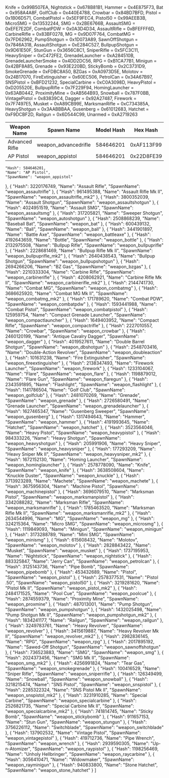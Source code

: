 Knife = 0x99B507EA,
Nightstick = 0x678B81B1,
Hammer = 0x4E875F73,
Bat = 0x958A4A8F,
GolfClub = 0x440E4788,
Crowbar = 0x84BD7BFD,
Pistol = 0x1B06D571,
CombatPistol = 0x5EF9FEC4,
Pistol50 = 0x99AEEB3B,
MicroSMG = 0x13532244,
SMG = 0x2BE6766B,
AssaultSMG = 0xEFE7E2DF,
CombatPDW = 0x0A3D4D34,
AssaultRifle = 0xBFEFFF6D,
CarbineRifle = 0x83BF0278,
MG = 0x9D07F764,
CombatMG = 0x7FD62962,
PumpShotgun = 0x1D073A89,
SawnOffShotgun = 0x7846A318,
AssaultShotgun = 0xE284C527,
BullpupShotgun = 0x9D61E50F,
StunGun = 0x3656C8C1,
SniperRifle = 0x5FC3C11,
HeavySniper = 0xC472FE2,
GrenadeLauncher = 0xA284510B,
GrenadeLauncherSmoke = 0x4DD2DC56,
RPG = 0xB1CA77B1,
Minigun = 0x42BF8A85,
Grenade = 0x93E220BD,
StickyBomb = 0x2C3731D9,
SmokeGrenade = 0xFDBC8A50,
BZGas = 0xA0973D5E,
Molotov = 0x24B17070,
FireExtinguisher = 0x60EC506,
PetrolCan = 0x34A67B97,
SNSPistol = 0xBFD21232,
SpecialCarbine = 0xC0A3098D,
HeavyPistol = 0xD205520E,
BullpupRifle = 0x7F229F94,
HomingLauncher = 0x63AB0442,
ProximityMine = 0xAB564B93,
Snowball = 0x787F0BB,
VintagePistol = 0x83839C4,
Dagger = 0x92A27487,
Firework = 0x7F7497E5,
Musket = 0xA89CB99E,
MarksmanRifle = 0xC734385A,
HeavyShotgun = 0x3AABBBAA,
Gusenberg = 0x61012683,
Hatchet = 0xF9DCBF2D,
Railgun = 0x6D544C99,
Unarmed = 0xA2719263

| Weapon Name | Spawn Name | Model Hash | Hex Hash |
| -- | -- | -- | -- |
| Advanced Rifle | weapon_advancedrifle | 584646201 | 0xAF113F99 |
| AP Pistol | weapon_appistol | 584646201 | 0x22D8FE39 |

    
    "Hash": 584646201,
    "Name": "AP Pistol",
    "SpawnName": "weapon_appistol"
  },
  {
    "Hash": 3220176749,
    "Name": "Assault Rifle",
    "SpawnName": "weapon_assaultrifle"
  },
  {
    "Hash": 961495388,
    "Name": "Assault Rifle Mk II",
    "SpawnName": "weapon_assaultrifle_mk2"
  },
  {
    "Hash": 3800352039,
    "Name": "Assault Shotgun",
    "SpawnName": "weapon_assaultshotgun"
  },
  {
    "Hash": 4024951519,
    "Name": "Assault SMG",
    "SpawnName": "weapon_assaultsmg"
  },
  {
    "Hash": 317205821,
    "Name": "Sweeper Shotgun",
    "SpawnName": "weapon_autoshotgun"
  },
  {
    "Hash": 2508868239,
    "Name": "Baseball Bat",
    "SpawnName": "weapon_bat"
  },
  {
    "Hash": 600439132,
    "Name": "Ball",
    "SpawnName": "weapon_ball"
  },
  {
    "Hash": 3441901897,
    "Name": "Battle Axe",
    "SpawnName": "weapon_battleaxe"
  },
  {
    "Hash": 4192643659,
    "Name": "Bottle",
    "SpawnName": "weapon_bottle"
  },
  {
    "Hash": 2132975508,
    "Name": "Bullpup Rifle",
    "SpawnName": "weapon_bullpuprifle"
  },
  {
    "Hash": 2228681469,
    "Name": "Bullpup Rifle Mk II",
    "SpawnName": "weapon_bullpuprifle_mk2"
  },
  {
    "Hash": 2640438543,
    "Name": "Bullpup Shotgun",
    "SpawnName": "weapon_bullpupshotgun"
  },
  {
    "Hash": 2694266206,
    "Name": "BZ Gas",
    "SpawnName": "weapon_bzgas"
  },
  {
    "Hash": 2210333304,
    "Name": "Carbine Rifle",
    "SpawnName": "weapon_carbinerifle"
  },
  {
    "Hash": 4208062921,
    "Name": "Carbine Rifle Mk II",
    "SpawnName": "weapon_carbinerifle_mk2"
  },
  {
    "Hash": 2144741730,
    "Name": "Combat MG",
    "SpawnName": "weapon_combatmg"
  },
  {
    "Hash": 3686625920,
    "Name": "Combat MG Mk II",
    "SpawnName": "weapon_combatmg_mk2"
  },
  {
    "Hash": 171789620,
    "Name": "Combat PDW",
    "SpawnName": "weapon_combatpdw"
  },
  {
    "Hash": 1593441988,
    "Name": "Combat Pistol",
    "SpawnName": "weapon_combatpistol"
  },
  {
    "Hash": 125959754,
    "Name": "Compact Grenade Launcher",
    "SpawnName": "weapon_compactlauncher"
  },
  {
    "Hash": 1649403952,
    "Name": "Compact Rifle",
    "SpawnName": "weapon_compactrifle"
  },
  {
    "Hash": 2227010557,
    "Name": "Crowbar",
    "SpawnName": "weapon_crowbar"
  },
  {
    "Hash": 2460120199,
    "Name": "Antique Cavalry Dagger",
    "SpawnName": "weapon_dagger"
  },
  {
    "Hash": 4019527611,
    "Name": "Double Barrel Shotgun",
    "SpawnName": "weapon_dbshotgun"
  },
  {
    "Hash": 2548703416,
    "Name": "Double-Action Revolver",
    "SpawnName": "weapon_doubleaction"
  },
  {
    "Hash": 101631238,
    "Name": "Fire Extinguisher",
    "SpawnName": "weapon_fireextinguisher"
  },
  {
    "Hash": 2138347493,
    "Name": "Firework Launcher",
    "SpawnName": "weapon_firework"
  },
  {
    "Hash": 1233104067,
    "Name": "Flare",
    "SpawnName": "weapon_flare"
  },
  {
    "Hash": 1198879012,
    "Name": "Flare Gun",
    "SpawnName": "weapon_flaregun"
  },
  {
    "Hash": 2343591895,
    "Name": "Flashlight",
    "SpawnName": "weapon_flashlight"
  },
  {
    "Hash": 1141786504,
    "Name": "Golf Club",
    "SpawnName": "weapon_golfclub"
  },
  {
    "Hash": 2481070269,
    "Name": "Grenade",
    "SpawnName": "weapon_grenade"
  },
  {
    "Hash": 2726580491,
    "Name": "Grenade Launcher",
    "SpawnName": "weapon_grenadelauncher"
  },
  {
    "Hash": 1627465347,
    "Name": "Gusenberg Sweeper",
    "SpawnName": "weapon_gusenberg"
  },
  {
    "Hash": 1317494643,
    "Name": "Hammer",
    "SpawnName": "weapon_hammer"
  },
  {
    "Hash": 4191993645,
    "Name": "Hatchet",
    "SpawnName": "weapon_hatchet"
  },
  {
    "Hash": 3523564046,
    "Name": "Heavy Pistol",
    "SpawnName": "weapon_heavypistol"
  },
  {
    "Hash": 984333226,
    "Name": "Heavy Shotgun",
    "SpawnName": "weapon_heavyshotgun"
  },
  {
    "Hash": 205991906,
    "Name": "Heavy Sniper",
    "SpawnName": "weapon_heavysniper"
  },
  {
    "Hash": 177293209,
    "Name": "Heavy Sniper Mk II",
    "SpawnName": "weapon_heavysniper_mk2"
  },
  {
    "Hash": 1672152130,
    "Name": "Homing Launcher",
    "SpawnName": "weapon_hominglauncher"
  },
  {
    "Hash": 2578778090,
    "Name": "Knife",
    "SpawnName": "weapon_knife"
  },
  {
    "Hash": 3638508604,
    "Name": "Knuckle Duster",
    "SpawnName": "weapon_knuckle"
  },
  {
    "Hash": 3713923289,
    "Name": "Machete",
    "SpawnName": "weapon_machete"
  },
  {
    "Hash": 3675956304,
    "Name": "Machine Pistol",
    "SpawnName": "weapon_machinepistol"
  },
  {
    "Hash": 3696079510,
    "Name": "Marksman Pistol",
    "SpawnName": "weapon_marksmanpistol"
  },
  {
    "Hash": 3342088282,
    "Name": "Marksman Rifle",
    "SpawnName": "weapon_marksmanrifle"
  },
  {
    "Hash": 1785463520,
    "Name": "Marksman Rifle Mk II",
    "SpawnName": "weapon_marksmanrifle_mk2"
  },
  {
    "Hash": 2634544996,
    "Name": "MG",
    "SpawnName": "weapon_mg"
  },
  {
    "Hash": 324215364,
    "Name": "Micro SMG",
    "SpawnName": "weapon_microsmg"
  },
  {
    "Hash": 1119849093,
    "Name": "Minigun",
    "SpawnName": "weapon_minigun"
  },
  {
    "Hash": 3173288789,
    "Name": "Mini SMG",
    "SpawnName": "weapon_minismg"
  },
  {
    "Hash": 615608432,
    "Name": "Molotov",
    "SpawnName": "weapon_molotov"
  },
  {
    "Hash": 2828843422,
    "Name": "Musket",
    "SpawnName": "weapon_musket"
  },
  {
    "Hash": 1737195953,
    "Name": "Nightstick",
    "SpawnName": "weapon_nightstick"
  },
  {
    "Hash": 883325847,
    "Name": "Jerry Can",
    "SpawnName": "weapon_petrolcan"
  },
  {
    "Hash": 3125143736,
    "Name": "Pipe Bomb",
    "SpawnName": "weapon_pipebomb"
  },
  {
    "Hash": 453432689,
    "Name": "Pistol",
    "SpawnName": "weapon_pistol"
  },
  {
    "Hash": 2578377531,
    "Name": "Pistol .50",
    "SpawnName": "weapon_pistol50"
  },
  {
    "Hash": 3219281620,
    "Name": "Pistol Mk II",
    "SpawnName": "weapon_pistol_mk2"
  },
  {
    "Hash": 2484171525,
    "Name": "Pool Cue",
    "SpawnName": "weapon_poolcue"
  },
  {
    "Hash": 2874559379,
    "Name": "Proximity Mine",
    "SpawnName": "weapon_proxmine"
  },
  {
    "Hash": 487013001,
    "Name": "Pump Shotgun",
    "SpawnName": "weapon_pumpshotgun"
  },
  {
    "Hash": 1432025498,
    "Name": "Pump Shotgun Mk II",
    "SpawnName": "weapon_pumpshotgun_mk2"
  },
  {
    "Hash": 1834241177,
    "Name": "Railgun",
    "SpawnName": "weapon_railgun"
  },
  {
    "Hash": 3249783761,
    "Name": "Heavy Revolver",
    "SpawnName": "weapon_revolver"
  },
  {
    "Hash": 3415619887,
    "Name": "Heavy Revolver Mk II",
    "SpawnName": "weapon_revolver_mk2"
  },
  {
    "Hash": 2982836145,
    "Name": "RPG",
    "SpawnName": "weapon_rpg"
  },
  {
    "Hash": 2017895192,
    "Name": "Sawed-Off Shotgun",
    "SpawnName": "weapon_sawnoffshotgun"
  },
  {
    "Hash": 736523883,
    "Name": "SMG",
    "SpawnName": "weapon_smg"
  },
  {
    "Hash": 2024373456,
    "Name": "SMG Mk II",
    "SpawnName": "weapon_smg_mk2"
  },
  {
    "Hash": 4256991824,
    "Name": "Tear Gas",
    "SpawnName": "weapon_smokegrenade"
  },
  {
    "Hash": 100416529,
    "Name": "Sniper Rifle",
    "SpawnName": "weapon_sniperrifle"
  },
  {
    "Hash": 126349499,
    "Name": "Snowball",
    "SpawnName": "weapon_snowball"
  },
  {
    "Hash": 3218215474,
    "Name": "SNS Pistol",
    "SpawnName": "weapon_snspistol"
  },
  {
    "Hash": 2285322324,
    "Name": "SNS Pistol Mk II",
    "SpawnName": "weapon_snspistol_mk2"
  },
  {
    "Hash": 3231910285,
    "Name": "Special Carbine",
    "SpawnName": "weapon_specialcarbine"
  },
  {
    "Hash": 2526821735,
    "Name": "Special Carbine Mk II",
    "SpawnName": "weapon_specialcarbine_mk2"
  },
  {
    "Hash": 741814745,
    "Name": "Sticky Bomb",
    "SpawnName": "weapon_stickybomb"
  },
  {
    "Hash": 911657153,
    "Name": "Stun Gun",
    "SpawnName": "weapon_stungun"
  },
  {
    "Hash": 3756226112,
    "Name": "Switchblade",
    "SpawnName": "weapon_switchblade"
  },
  {
    "Hash": 137902532,
    "Name": "Vintage Pistol",
    "SpawnName": "weapon_vintagepistol"
  },
  {
    "Hash": 419712736,
    "Name": "Pipe Wrench",
    "SpawnName": "weapon_wrench"
  },
  {
    "Hash": 2939590305,
    "Name": "Up-n-Atomizer",
    "SpawnName": "weapon_raypistol"
  },
  {
    "Hash": 1198256469,
    "Name": "Unholy Hellbringer",
    "SpawnName": "weapon_raycarbine"
  },
  {
    "Hash": 3056410471,
    "Name": "Widowmaker",
    "SpawnName": "weapon_rayminigun"
  },
  {
    "Hash": 940833800,
    "Name": "Stone Hatchet",
    "SpawnName": "weapon_stone_hatchet"
  }
]

